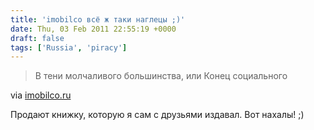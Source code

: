 ```yaml
---
title: 'imobilco всё ж таки наглецы ;)'
date: Thu, 03 Feb 2011 22:55:19 +0000
draft: false
tags: ['Russia', 'piracy']
---
```


> В тени молчаливого большинства, или Конец социального

via [imobilco.ru](http://www.imobilco.ru/books/-/610181/)

Продают книжку, которую я сам с друзьями издавал. Вот нахалы! ;)